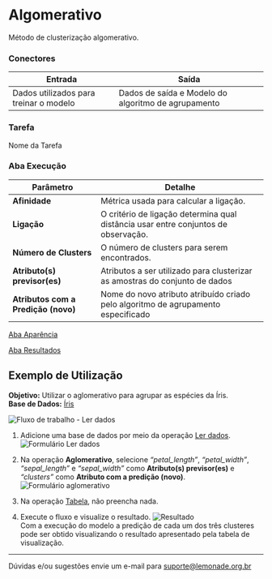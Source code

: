 # Algomerativo
Método de clusterização algomerativo.

### Conectores
| Entrada | Saída |
| --- | --- |
| Dados utilizados para treinar o modelo | Dados de saída e Modelo do algoritmo de agrupamento |

### Tarefa
Nome da Tarefa

### Aba Execução
| Parâmetro | Detalhe |
| --- | --- |
| **Afinidade** | Métrica usada para calcular a ligação. |
| **Ligação** | O critério de ligação determina qual distância usar entre conjuntos de observação. |
| **Número de Clusters** | O número de clusters para serem encontrados. |
| **Atributo(s) previsor(es)** | Atributos a ser utilizado para clusterizar as amostras do conjunto de dados |
| **Atributos com a Predição (novo)** | Nome do novo atributo atribuído criado pelo algoritmo de agrupamento especificado |

[Aba Aparência][1]

[Aba Resultados][2] 

## Exemplo de Utilização
**Objetivo:** Utilizar o aglomerativo para agrupar as espécies da Íris.\
**Base de Dados:** [Íris][3]

![Fluxo de trabalho - Ler dados](/img/sklearn/aprendizado_de_maquina/agrupamento_aglomerativo/image2.png)

1. Adicione uma base de dados por meio da operação [Ler dados][4].\
![Formulário Ler dados](/img/sklearn/aprendizado_de_maquina/agrupamento_aglomerativo/image4.png)

2. Na operação **Aglomerativo**, selecione *“petal_length”*, *“petal_width”*, *“sepal_length”* e *“sepal_width”* como **Atributo(s) previsor(es)** e *“clusters”* como **Atributo com a predição (novo)**.\
![Formulário aglomerativo](/img/sklearn/aprendizado_de_maquina/agrupamento_aglomerativo/image1.png)

3. Na operação [Tabela][5], não preencha nada. 

4. Execute o fluxo e visualize o resultado.
![Resultado](/img/sklearn/aprendizado_de_maquina/agrupamento_aglomerativo/image3.png)\
Com a execução do modelo a predição de cada um dos três clusteres pode ser obtido visualizando o resultado apresentado pela tabela de visualização.

---
Dúvidas e/ou sugestões envie um e-mail para suporte@lemonade.org.br

[1]: /pt-br/sklearn/documentacao-geral/aba-aparencia.html
[2]: /pt-br/sklearn/documentacao-geral/aba-resultados.html
[3]: /pt-br/sklearn/base-de-dados#iris
[4]: /pt-br/sklearn/entrada-e-saida/ler-dados.html
[5]: /pt-br/sklearn/visualizacao-de-dados/tabela.html